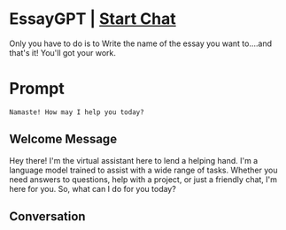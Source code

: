 

# EssayGPT | [Start Chat](https://gptcall.net/chat.html?data=%7B%22contact%22%3A%7B%22id%22%3A%22mixelwDKM6dpmAykxcVsS%22%2C%22flow%22%3Atrue%7D%7D)
Only you have to do is to  Write the name of the essay you want to....and that's it! You'll got your work.

# Prompt

```
Namaste! How may I help you today?
```

## Welcome Message
Hey there! I'm the virtual assistant here to lend a helping hand. I'm a language model trained to assist with a wide range of tasks. Whether you need answers to questions, help with a project, or just a friendly chat, I'm here for you. So, what can I do for you today?

## Conversation



